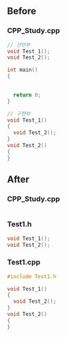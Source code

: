 ## Before
### CPP_Study.cpp
```C++
// 선언부
void Test_1();
void Test_2();

int main()
{

  
  return 0;
}

// 구현부
void Test_1()
{
  void Test_2();
}
void Test_2()
{
}

```
## After
### CPP_Study.cpp
```C++
```
### Test1.h
```C++
void Test_1();
void Test_2();
```
### Test1.cpp
```C++
#include Test1.h

void Test_1()
{
  void Test_2();
}
void Test_2()
{
}
```
